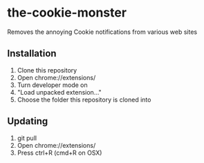 the-cookie-monster
==================

Removes the annoying Cookie notifications from various web sites

## Installation

1. Clone this repository
2. Open chrome://extensions/
3. Turn developer mode on
4. "Load unpacked extension..."
5. Choose the folder this repository is cloned into

## Updating

1. git pull
2. Open chrome://extensions/
3. Press ctrl+R (cmd+R on OSX)